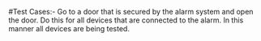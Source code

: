 #Test Cases:-
Go to a door that is secured by the alarm system and open the door. Do this for all devices that are connected to the alarm. In this manner all devices are being tested.

